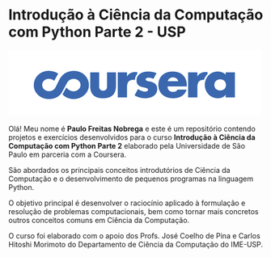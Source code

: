 # Introdução à Ciência da Computação com Python Parte 2 - USP
![image](images/coursera-logotipo.png)

Olá! Meu nome é **Paulo Freitas Nobrega** e este é um repositório contendo projetos e exercícios desenvolvidos para o curso **Introdução à Ciência da Computação com Python Parte 2** elaborado pela Universidade de São Paulo em parceria com a Coursera.

São abordados os principais conceitos introdutórios de Ciência da Computação e o desenvolvimento de pequenos programas na linguagem Python.

O objetivo principal é desenvolver o raciocínio aplicado à formulação e resolução de problemas computacionais, bem como tornar mais concretos outros conceitos comuns em Ciência da Computação.

O curso foi elaborado com o apoio dos Profs. José Coelho de Pina e Carlos Hitoshi Morimoto do Departamento de Ciência da Computação do IME-USP.
